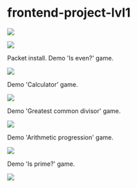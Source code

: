 # frontend-project-lvl1

<a href="https://codeclimate.com/github/evgeniya-osmakova/frontend-project-lvl1/maintainability"><img src="https://api.codeclimate.com/v1/badges/98a43d86dbdb5ded54bc/maintainability" /></a>

<a href="https://github.com/evgeniya-osmakova/frontend-project-lvl1/actions"><img src="https://github.com/evgeniya-osmakova/frontend-project-lvl1/workflows/Node%20CI/badge.svg" /></a>

Packet install. Demo 'Is even?' game.

<a href="https://asciinema.org/a/Jv6dmcEG9qWYYqUWmLXBUdKYi" target="_blank"><img src="https://asciinema.org/a/Jv6dmcEG9qWYYqUWmLXBUdKYi.svg" /></a>

Demo 'Calculator' game.

<a href="https://asciinema.org/a/XIzdhAeabeHxiLP98kJfmKAoH" target="_blank"><img src="https://asciinema.org/a/XIzdhAeabeHxiLP98kJfmKAoH.svg" /></a>

Demo 'Greatest common divisor' game.

<a href="https://asciinema.org/a/UQzrlqBaZnWRRBP4Uo72WalPS" target="_blank"><img src="https://asciinema.org/a/UQzrlqBaZnWRRBP4Uo72WalPS.svg" /></a>

Demo 'Arithmetic progression' game.

<a href="https://asciinema.org/a/CWQDK5MAioHdWwRD85QMOReIW" target="_blank"><img src="https://asciinema.org/a/CWQDK5MAioHdWwRD85QMOReIW.svg" /></a>

Demo 'Is prime?' game.

<a href="https://asciinema.org/a/hg09IZQWO3z55PmndoSYd9Rfc" target="_blank"><img src="https://asciinema.org/a/hg09IZQWO3z55PmndoSYd9Rfc.svg" /></a>
